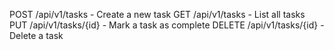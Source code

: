 POST /api/v1/tasks - Create a new task
GET /api/v1/tasks - List all tasks
PUT /api/v1/tasks/{id} - Mark a task as complete
DELETE /api/v1/tasks/{id} - Delete a task



